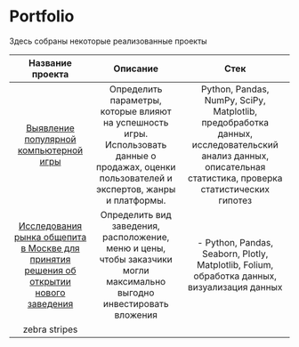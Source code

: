 # Portfolio
Здесь собраны некоторые реализованные проекты

| Название проекта  | Описание        | Стек          |
|:-----------------: |:---------------:| :-------------:|
 [Выявление популярной компьютерной игры](https://github.com/Arinich/Portfolio/tree/main/Game%20success)|Определить параметры, которые влияют на успешность игры. Использовать данные о продажах, оценки пользователей и экспертов, жанры и платформы.|  Python, Pandas, NumPy, SciPy, Matplotlib, предобработка данных, исследовательский анализ данных, описательная статистика, проверка статистических гипотез|
| [Исследования рынка общепита в Москве для принятия решения об открытии нового заведения](https://github.com/Arinich/Portfolio/tree/main/Сatering%20business)| Определить вид заведения, расположение, меню и цены, чтобы заказчики могли максимально выгодно инвестировать вложения|- Python, Pandas, Seaborn, Plotly, Matplotlib, Folium, обработка данных, визуализация данных|
| zebra stripes |   |

